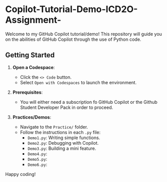 # Copilot-Tutorial-Demo-ICD2O-Assignment-

Welcome to my GitHub Copilot tutorial/demo! This repository will guide you on the abilities of GitHub Copilot through the use of Python code.

## Getting Started

1. **Open a Codespace**:
   - Click the `<> Code` button.
   - Select `Open with Codespaces` to launch the environment.

2. **Prerequisites**:
   - You will either need a subscription fo GitHub Copilot or the Github Student Developer Pack in order to proceed.

3. **Practices/Demos**:
   - Navigate to the `Practice/` folder.
   - Follow the instructions in each `.py` file:
     - `Demo1.py`: Writing simple functions.
     - `Demo2.py`: Debugging with Copilot.
     - `Demo3.py`: Building a mini feature.
     - `Demo4.py`:
     - `Demo5.py`:
     - `Demo6.py`:

Happy coding! 
